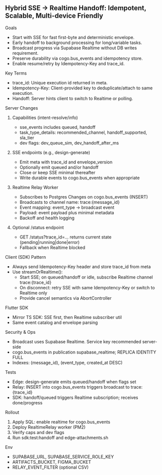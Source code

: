 ## Hybrid SSE → Realtime Handoff: Idempotent, Scalable, Multi-device Friendly

Goals
- Start with SSE for fast first-byte and deterministic envelope.
- Early handoff to background processing for long/variable tasks.
- Broadcast progress via Supabase Realtime without DB writes requirement.
- Preserve durability via cogo.bus_events and idempotency store.
- Enable resume/retry by Idempotency-Key and trace_id.

Key Terms
- trace_id: Unique execution id returned in meta.
- Idempotency-Key: Client-provided key to deduplicate/attach to same execution.
- Handoff: Server hints client to switch to Realtime or polling.

Server Changes
1) Capabilities (intent-resolve/info)
   - sse_events includes queued, handoff
   - task_type_details: recommended_channel, handoff_supported, sla_tier
   - dev flags: dev_queue_sim, dev_handoff_after_ms

2) SSE endpoints (e.g., design-generate)
   - Emit meta with trace_id and envelope_version
   - Optionally emit queued and/or handoff
   - Close or keep SSE minimal thereafter
   - Write durable events to cogo.bus_events when appropriate

3) Realtime Relay Worker
   - Subscribes to Postgres Changes on cogo.bus_events (INSERT)
   - Broadcasts to channel name: trace:{message_id}
   - Event mapping: event_type -> broadcast event
   - Payload: event payload plus minimal metadata
   - Backoff and health logging

4) Optional /status endpoint
   - GET /status?trace_id=... returns current state (pending|running|done|error)
   - Fallback when Realtime blocked

Client (SDK) Pattern
- Always send Idempotency-Key header and store trace_id from meta
- Use streamOrRealtime():
  - Start SSE; on queued/handoff or idle, subscribe Realtime channel trace:{trace_id}
  - On disconnect: retry SSE with same Idempotency-Key or switch to Realtime only
  - Provide cancel semantics via AbortController

Flutter SDK
- Mirror TS SDK: SSE first, then Realtime subscriber util
- Same event catalog and envelope parsing

Security & Ops
- Broadcast uses Supabase Realtime. Service key recommended server-side
- cogo.bus_events in publication supabase_realtime; REPLICA IDENTITY FULL
- Indexes: (message_id), (event_type, created_at DESC)

Tests
- Edge: design-generate emits queued/handoff when flags set
- Relay: INSERT into cogo.bus_events triggers broadcast to trace:{trace_id}
- SDK: handoff/queued triggers Realtime subscription; receives done/progress

Rollout
1) Apply SQL: enable realtime for cogo.bus_events
2) Deploy RealtimeRelay worker (PM2)
3) Verify caps and dev flags
4) Run sdk:test:handoff and edge-attachments.sh

Env
- SUPABASE_URL, SUPABASE_SERVICE_ROLE_KEY
- ARTIFACTS_BUCKET, FIGMA_BUCKET
- RELAY_EVENT_FILTER (optional CSV)



